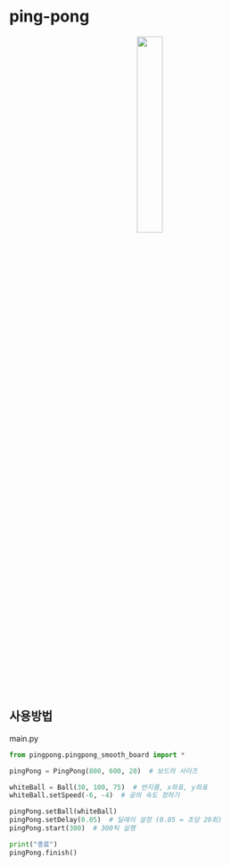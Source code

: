 # ping-pong



<p align="center">
  <img src='https://user-images.githubusercontent.com/73932179/206224469-da6eee9c-099b-4800-b22d-d462a86ca39c.gif' width="30%"> 
</p>
 
## 사용방법

main.py
```python
from pingpong.pingpong_smooth_board import *

pingPong = PingPong(800, 600, 20)  # 보드의 사이즈

whiteBall = Ball(30, 100, 75)  # 반지름, x좌표, y좌표
whiteBall.setSpeed(-6, -4)  # 공의 속도 정하기

pingPong.setBall(whiteBall)
pingPong.setDelay(0.05)  # 딜레이 설정 (0.05 = 초당 20회)
pingPong.start(300)  # 300틱 실행

print("종료")
pingPong.finish()

```
